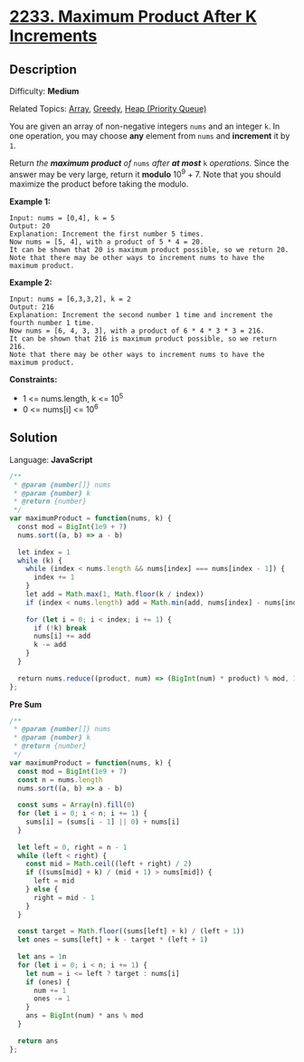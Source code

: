 # [2233\. Maximum Product After K Increments](https://leetcode.com/problems/maximum-product-after-k-increments/)

## Description

Difficulty: **Medium**  

Related Topics: [Array](https://leetcode.com/tag/array/), [Greedy](https://leetcode.com/tag/greedy/), [Heap (Priority Queue)](https://leetcode.com/tag/heap-priority-queue/)


You are given an array of non-negative integers `nums` and an integer `k`. In one operation, you may choose **any** element from `nums` and **increment** it by `1`.

Return _the **maximum** **product** of_ `nums` _after **at most**_ `k` _operations._ Since the answer may be very large, return it **modulo** 10<sup>9</sup> + 7. Note that you should maximize the product before taking the modulo. 

**Example 1:**

```
Input: nums = [0,4], k = 5
Output: 20
Explanation: Increment the first number 5 times.
Now nums = [5, 4], with a product of 5 * 4 = 20.
It can be shown that 20 is maximum product possible, so we return 20.
Note that there may be other ways to increment nums to have the maximum product.
```

**Example 2:**

```
Input: nums = [6,3,3,2], k = 2
Output: 216
Explanation: Increment the second number 1 time and increment the fourth number 1 time.
Now nums = [6, 4, 3, 3], with a product of 6 * 4 * 3 * 3 = 216.
It can be shown that 216 is maximum product possible, so we return 216.
Note that there may be other ways to increment nums to have the maximum product.
```

**Constraints:**

*   1 <= nums.length, k <= 10<sup>5</sup>
*   0 <= nums[i] <= 10<sup>6</sup>


## Solution

Language: **JavaScript**

```javascript
/**
 * @param {number[]} nums
 * @param {number} k
 * @return {number}
 */
var maximumProduct = function(nums, k) {
  const mod = BigInt(1e9 + 7)
  nums.sort((a, b) => a - b)
  
  let index = 1
  while (k) {
    while (index < nums.length && nums[index] === nums[index - 1]) {
      index += 1
    }
    let add = Math.max(1, Math.floor(k / index))
    if (index < nums.length) add = Math.min(add, nums[index] - nums[index - 1])
    
    for (let i = 0; i < index; i += 1) {
      if (!k) break
      nums[i] += add
      k -= add
    }
  }
  
  return nums.reduce((product, num) => (BigInt(num) * product) % mod, 1n)
};
```

**Pre Sum**
```javascript
/**
 * @param {number[]} nums
 * @param {number} k
 * @return {number}
 */
var maximumProduct = function(nums, k) {
  const mod = BigInt(1e9 + 7)
  const n = nums.length
  nums.sort((a, b) => a - b)
  
  const sums = Array(n).fill(0)
  for (let i = 0; i < n; i += 1) {
    sums[i] = (sums[i - 1] || 0) + nums[i]
  }
  
  let left = 0, right = n - 1
  while (left < right) {
    const mid = Math.ceil((left + right) / 2)
    if ((sums[mid] + k) / (mid + 1) > nums[mid]) {
      left = mid
    } else {
      right = mid - 1
    }
  }
  
  const target = Math.floor((sums[left] + k) / (left + 1))
  let ones = sums[left] + k - target * (left + 1)
  
  let ans = 1n
  for (let i = 0; i < n; i += 1) {
    let num = i <= left ? target : nums[i]
    if (ones) {
      num += 1
      ones -= 1
    }
    ans = BigInt(num) * ans % mod
  }
  
  return ans
};
```
